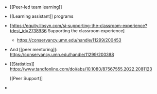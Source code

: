 - [[Peer-led team learning]]
- [[Learning assistant]] programs
- [https://equity.libsyn.com/si-supporting-the-classroom-experience?tdest_id=2738936 Supporting the classroom experience]
	- https://conservancy.umn.edu/handle/11299/200453
- And [[peer mentoring]]: https://conservancy.umn.edu/handle/11299/200388
- [[Statistics]] https://www.tandfonline.com/doi/abs/10.1080/87567555.2022.2081123
  
  [[Peer Support]]
-